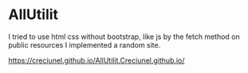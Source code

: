 # AllUtilit

I tried to use html css without bootstrap, like js by the fetch method on public resources I implemented a random site.

https://creciunel.github.io/AllUtilit.Creciunel.github.io/
